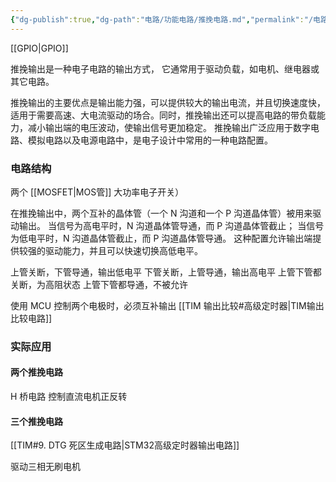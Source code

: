 ```yaml
---
{"dg-publish":true,"dg-path":"电路/功能电路/推挽电路.md","permalink":"/电路/功能电路/推挽电路/","dgPassFrontmatter":true,"noteIcon":"","created":"2024-05-21T15:20:28.280+08:00","updated":"2024-07-21T11:39:04.248+08:00"}
---
```


[[GPIO\|GPIO]]

推挽输出是一种电子电路的输出方式，
它通常用于驱动负载，如电机、继电器或其它电路。

推挽输出的主要优点是输出能力强，可以提供较大的输出电流，并且切换速度快，适用于需要高速、大电流驱动的场合。同时，推挽输出还可以提高电路的带负载能力，减小输出端的电压波动，使输出信号更加稳定。
推挽输出广泛应用于数字电路、模拟电路以及电源电路中，是电子设计中常用的一种电路配置。

### 电路结构
两个 [[MOSFET\|MOS管]] 大功率电子开关）

在推挽输出中，两个互补的晶体管（一个 N 沟道和一个 P 沟道晶体管）被用来驱动输出。
当信号为高电平时，N 沟道晶体管导通，而 P 沟道晶体管截止；
当信号为低电平时，N 沟道晶体管截止，而 P 沟道晶体管导通。
这种配置允许输出端提供较强的驱动能力，并且可以快速切换高低电平。

上管关断，下管导通，输出低电平
下管关断，上管导通，输出高电平
上管下管都关断，为高阻状态
上管下管都导通，不被允许

使用 MCU 控制两个电极时，必须互补输出
[[TIM 输出比较#高级定时器\|TIM输出比较电路]]



### 实际应用
#### 两个推挽电路
H 桥电路
控制直流电机正反转


#### 三个推挽电路
[[TIM#9. DTG 死区生成电路\|STM32高级定时器输出电路]]

驱动三相无刷电机

